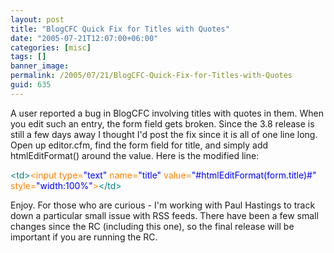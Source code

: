 ```yaml
---
layout: post
title: "BlogCFC Quick Fix for Titles with Quotes"
date: "2005-07-21T12:07:00+06:00"
categories: [misc]
tags: []
banner_image: 
permalink: /2005/07/21/BlogCFC-Quick-Fix-for-Titles-with-Quotes
guid: 635
---
```


A user reported a bug in BlogCFC involving titles with quotes in them. When you edit such an entry, the form field gets broken. Since the 3.8 release is still a few days away I thought I'd post the fix since it is all of one line long. Open up editor.cfm, find the form field for title, and simply add htmlEditFormat() around the value. Here is the modified line:

<div class="code"><FONT COLOR=TEAL>&lt;td&gt;</FONT><FONT COLOR=NAVY><FONT COLOR=FF8000>&lt;input type=<FONT COLOR=BLUE>"text"</FONT> name=<FONT COLOR=BLUE>"title"</FONT> value=<FONT COLOR=BLUE>"#htmlEditFormat(form.title)#"</FONT> style=<FONT COLOR=BLUE>"width:100%"</FONT>&gt;</FONT></FONT><FONT COLOR=TEAL>&lt;/td&gt;</FONT></div>

Enjoy. For those who are curious - I'm working with Paul Hastings to track down a particular small issue with RSS feeds. There have been a few small changes since the RC (including this one), so the final release will be important if you are running the RC.